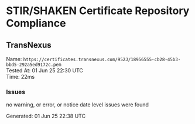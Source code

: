 # STIR/SHAKEN Certificate Repository Compliance

## TransNexus

Name: `https://certificates.transnexus.com/952J/18956555-cb28-45b3-bbd5-292a5ed9172c.pem`\
Tested At: 01 Jun 25 22:30 UTC\
Time: 22ms

### Issues

no warning, or error, or notice date level issues were found

Generated: 01 Jun 25 22:38 UTC
